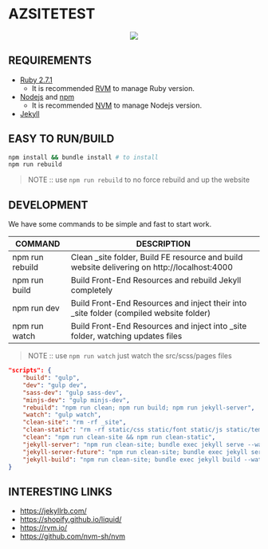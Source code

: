 # AZSITETEST

<p align="center">
    <img src ="https://assets.azion.com/static/images/v3/open-graph/og-about-us.png" />
</p>


## REQUIREMENTS

- [Ruby 2.7.1](https://www.ruby-lang.org/en/news/2020/03/31/ruby-2-7-1-released/)
	- It is recommended [RVM](https://github.com/rvm/rvm) to manage Ruby version.
- [Nodejs](https://nodejs.org/en/) and [npm](https://www.npmjs.com/)
	- It is recommended [NVM](https://github.com/nvm-sh/nvm) to manage Nodejs version.
- [Jekyll](https://jekyllrb.com/)



## EASY TO RUN/BUILD

```bash
npm install && bundle install # to install
npm run rebuild
```

> NOTE :: use `npm run rebuild` to no force rebuild and up the website



## DEVELOPMENT

We have some commands to be simple and fast to start work.

|                  COMMAND                 |                                      DESCRIPTION                                       |
|------------------------------------------|----------------------------------------------------------------------------------------|
| npm run rebuild                          | Clean _site folder, Build FE resource and build website delivering on http://localhost:4000                                           |
| npm run build                            | Build Front-End Resources and rebuild Jekyll completely                                |
| npm run dev                              | Build Front-End Resources and inject their into _site folder (compiled website folder) |
| npm run watch                            | Build Front-End Resources and inject into _site folder, watching updates files         |


> NOTE :: use `npm run watch` just watch the src/scss/pages files


``` json
"scripts": {
    "build": "gulp",
    "dev": "gulp dev",
    "sass-dev": "gulp sass-dev",
    "minjs-dev": "gulp minjs-dev",
    "rebuild": "npm run clean; npm run build; npm run jekyll-server",
    "watch": "gulp watch",
    "clean-site": "rm -rf _site",
    "clean-static": "rm -rf static/css static/font static/js static/templates stastic/trd3",
    "clean": "npm run clean-site && npm run clean-static",
    "jekyll-server": "npm run clean-site; bundle exec jekyll serve --watch --trace",
    "jekyll-server-future": "npm run clean-site; bundle exec jekyll serve --watch --trace --future",
    "jekyll-build": "npm run clean-site; bundle exec jekyll build --watch --trace",
}
```


## INTERESTING LINKS

- https://jekyllrb.com/
- https://shopify.github.io/liquid/
- https://rvm.io/
- https://github.com/nvm-sh/nvm
